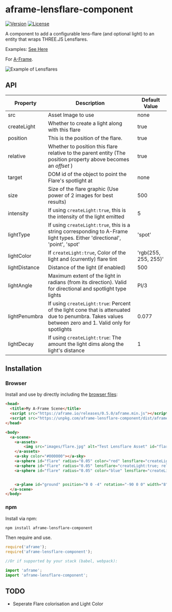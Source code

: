 # aframe-lensflare-component

[![Version](http://img.shields.io/npm/v/aframe-lensflare-component.svg?style=flat-square)](https://npmjs.org/package/aframe-lensflare-component) [![License](http://img.shields.io/npm/l/aframe-lensflare-component.svg?style=flat-square)](https://npmjs.org/package/aframe-lensflare-component)

A component to add a configurable lens-flare (and optional light) to an entity that wraps THREE.JS Lensflares.

Examples: [See Here](https://mokargas.github.io/aframe-lensflare-component)

For [A-Frame](https://aframe.io).

![Example of Lensflares](https://raw.githubusercontent.com/mokargas/aframe-lensflare-component/master/examples/basic/images/aframe-lensflare-low.gif "Example of Lensflares")

## API

Property      | Description                                                                                                   | Default Value
------------- | ------------------------------------------------------------------------------------------------------------- | --------------------
src           | Asset Image to use                                                                                            | none
createLight   | Whether to create a light along with this flare                                                               | true
position      | This is the position of the flare.                                                                            | true
relative      | Whether to position this flare relative to the parent entity (The position property above becomes an *offset* ) | true
target        | DOM id of the object to point the Flare's spotlight at                                                        | none
size          | Size of the flare graphic (Use power of 2 images for best results)                                                                                     | 500
intensity     | If using `createLight:true`, this is the intensity of the light emitted | 5
lightType     | If using `createLight:true`, this is a string corresponding to A-Frame light types. Either  'directional', 'point', 'spot'                                                    | 'spot'
lightColor    | If `createLight:true`, Color of the light and (currently) flare tint                                                                     | 'rgb(255, 255, 255)'
lightDistance | Distance of the light (if enabled)                                                                            | 500
lightAngle    | Maximum extent of the light in radians (from its direction). Valid for directional and spotlight type lights                                                  | PI/3
lightPenumbra | If using `createLight:true`: Percent of the light cone that is attenuated due to penumbra. Takes values between zero and 1. Valid only for spotlights               | 0.077
lightDecay    | If using `createLight:true`: The amount the light dims along the light's distance                                                          | 1

## Installation

### Browser

Install and use by directly including the [browser files](dist):

```html
<head>
  <title>My A-Frame Scene</title>
  <script src="https://aframe.io/releases/0.5.0/aframe.min.js"></script>
  <script src="https://unpkg.com/aframe-lensflare-component/dist/aframe-lensflare-component.min.js"></script>
</head>

<body>
  <a-scene>
    <a-assets>
        <img src="images/flare.jpg" alt="Test Lensflare Asset" id="flare-asset">
    </a-assets>
    <a-sky color="#000000"></a-sky>
    <a-sphere id="flare" radius="0.05" color="red" lensflare="createLight:true; relative: true; src: #flare-asset; position:0.0 0.0 0.06; lightColor:red" position="2 2 -4"></a-sphere>
    <a-sphere id="flare" radius="0.05" lensflare="createLight:true; relative: true; src: #flare-asset; position:0.0 0.0 0.06" position="0 2 -4"></a-sphere>
    <a-sphere id="flare" radius="0.05" color="blue" lensflare="createLight:true; relative: true; src: #flare-asset; position:0.0 0.0 0.06; lightColor:blue" position="-2 2 -4"></a-sphere>


    <a-plane id="ground" position="0 0 -4" rotation="-90 0 0" width="8" height="8" color="#111111" material="metalness: 0.4"></a-plane>
  </a-scene>
</body>
```

<!-- If component is accepted to the Registry, uncomment this. --> <!-- Or with [angle](https://npmjs.com/package/angle/), you can install the proper version of the component straight into your HTML file, respective to your version of A-Frame: ```sh angle install aframe-lensflare-component ``` -->

 ### npm

Install via npm:

```bash
npm install aframe-lensflare-component
```

Then require and use.

```javascript
require('aframe');
require('aframe-lensflare-component');

//Or if supported by your stack (babel, webpack):

import 'aframe';
import 'aframe-lensflare-component';

```

## TODO

- Seperate Flare colorisation and Light Color
